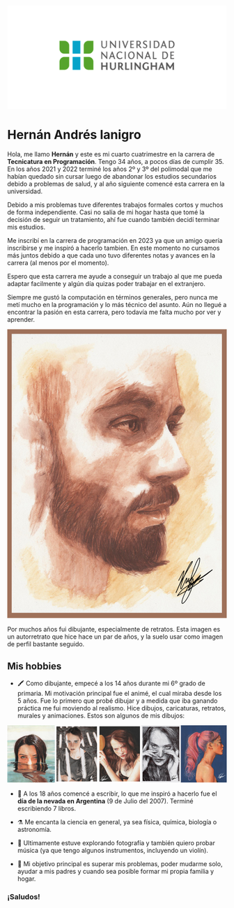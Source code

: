 ![logo UNAHUR](./assets/UNAHUR.png)

# Hernán Andrés Ianigro

Hola, me llamo **Hernán** y este es mi cuarto cuatrimestre en la carrera de **Tecnicatura en Programación**.
Tengo 34 años, a pocos días de cumplir 35.
En los años 2021 y 2022 terminé los años 2º y 3º del polimodal que me habían quedado sin cursar luego de abandonar los estudios secundarios debido a problemas de salud, y al año siguiente comencé esta carrera en la universidad.

Debido a mis problemas tuve diferentes trabajos formales cortos y muchos de forma independiente. Casi no salía de mi hogar hasta que tomé la decisión de seguir un tratamiento, ahí fue cuando también decidí terminar mis estudios.

Me inscribí en la carrera de programación en 2023 ya que un amigo quería inscribirse y me inspiró a hacerlo tambien. En este momento no cursamos más juntos debido a que cada uno tuvo diferentes notas y avances en la carrera (al menos por el momento). 

Espero que esta carrera me ayude a conseguir un trabajo al que me pueda adaptar facilmente y algún día quizas poder trabajar en el extranjero.

Siempre me gustó la computación en términos generales, pero nunca me metí mucho en la programación y lo más técnico del asunto. Aún no llegué a encontrar la pasión en esta carrera, pero todavía me falta mucho por ver y aprender.

![Hernan Ianigro](./assets/hernanianigro.jpg)

Por muchos años fui dibujante, especialmente de retratos. Esta imagen es un autorretrato que hice hace un par de años, y la suelo usar como imagen de perfil bastante seguido.


## Mis hobbies

- :crayon: Como dibujante, empecé a los 14 años durante mi 6º grado de primaria. Mi motivación principal fue el animé, el cual miraba desde los 5 años. Fue lo primero que probé dibujar y a medida que iba ganando práctica me fui moviendo al realismo. Hice dibujos, caricaturas, retratos, murales y animaciones. Estos son algunos de mis dibujos:

![Algunos de mis dibujos](./assets/banner.jpg)

- :memo: A los 18 años comencé a escribir, lo que me inspiró a hacerlo fue el **día de la nevada en Argentina** (9 de Julio del 2007). Terminé escribiendo 7 libros.

- :alembic: Me encanta la ciencia en general, ya sea física, química, biología o astronomía.

- :camera_flash: Ultimamente estuve explorando fotografía y también quiero probar música (ya que tengo algunos instrumentos, incluyendo un violín).

- :house_with_garden: Mi objetivo principal es superar mis problemas, poder mudarme solo, ayudar a mis padres y cuando sea posible formar mi propia familia y hogar.

### ¡Saludos!
